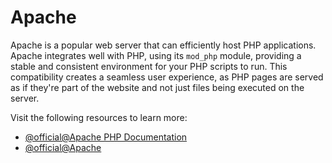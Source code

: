 # Apache

Apache is a popular web server that can efficiently host PHP applications. Apache integrates well with PHP, using its `mod_php` module, providing a stable and consistent environment for your PHP scripts to run. This compatibility creates a seamless user experience, as PHP pages are served as if they're part of the website and not just files being executed on the server.

Visit the following resources to learn more:

- [@official@Apache PHP Documentation](https://www.php.net/manual/en/install.unix.apache2.php)
- [@official@Apache](https://httpd.apache.org/)